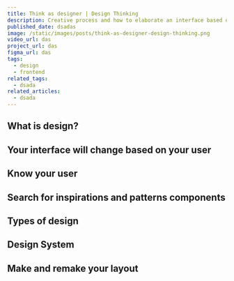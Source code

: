 ```yaml
---
title: Think as designer | Design Thinking
description: Creative process and how to elaborate an interface based on UX and UI
published_date: dsadas
image: /static/images/posts/think-as-designer-design-thinking.png
video_url: das
project_url: das
figma_url: das
tags:
  - design
  - frontend
related_tags:
  - dsada
related_articles:
  - dsada
---
```



## What is design?

## Your interface will change based on your user

## Know your user

## Search for inspirations and patterns components

## Types of design

## Design System

## Make and remake your layout


